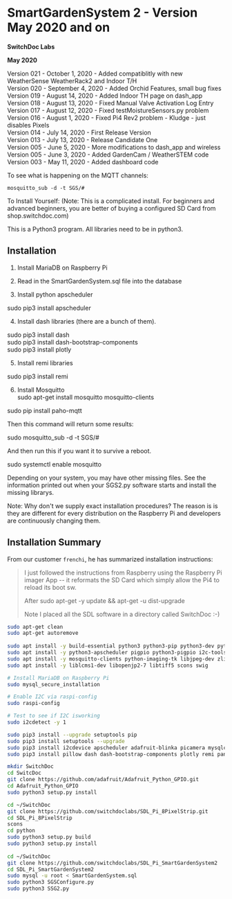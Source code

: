 # SmartGardenSystem 2 - Version May 2020 and on<BR>
**SwitchDoc Labs**
 
**May 2020**

Version 021 - October 1, 2020 - Added compatiblitly with new WeatherSense WeatherRack2 and Indoor T/H<BR>
Version 020 - September 4, 2020 - Added Orchid Features, small bug fixes<BR>
Version 019 - August 14, 2020 - Added Indoor TH page on dash_app<BR> 
Version 018 - August 13, 2020 - Fixed Manual Valve Activation Log Entry<BR> 
Version 017 - August 12, 2020 - Fixed testMoistureSensors.py problem <BR> 
Version 016 - August 1, 2020 - Fixed Pi4 Rev2 problem - Kludge - just disables Pixels<BR>
Version 014 - July 14, 2020 - First Release Version <BR>
Version 013 - July 13, 2020 - Release Candidate One <BR>
Version 005 - June 5, 2020 - More modifications to dash_app and wireless<BR>
Version 005 - June 3, 2020 - Added GardenCam / WeatherSTEM code<BR>
Version 003 - May 11, 2020 - Added dashboard code<BR>

To see what is happening on the MQTT channels:
```
mosquitto_sub -d -t SGS/#
```

To Install Yourself: (Note:  This is a complicated install. For beginners and advanced beginners, you are better of buying a configured SD Card from shop.switchdoc.com)

This is a Python3 program.  All libraries need to be in python3.

## Installation

1) Install MariaDB on Raspberry Pi

2) Read in the SmartGardenSystem.sql file into the database

3) Install python apscheduler<BR>

 sudo pip3 install apscheduler

4) Install dash libraries (there are a bunch of them).

sudo pip3 install dash<BR>
sudo pip3 install dash-bootstrap-components<BR>
sudo pip3 install plotly<BR>

5) Install remi libraries<BR>

sudo pip3 install remi<BR>

6) Install Mosquitto <BR>
sudo apt-get install mosquitto mosquitto-clients

sudo pip install paho-mqtt

Then this command will return some results:

sudo mosquitto_sub -d -t SGS/#

And then run this if you want it to survive a reboot.

sudo systemctl enable mosquitto



Depending on your system, you may have other missing files.   See the information printed out when your SGS2.py software starts and install the missing librarys.
<BR>

Note: Why don't we supply exact installation procedures?  The reason is is they are different for every distribution on the Raspberry Pi and developers are continuously changing them.  

## Installation Summary

From our customer `frenchi`, he has summarized installation instructions:

> I just followed the instructions from Raspberry using the Raspberry Pi imager App -- it reformats the SD Card which 
> simply allow the Pi4 to reload its boot sw.
>
> After sudo apt-get -y update && apt-get -u dist-upgrade
> 
> Note I placed all the SDL software in a directory called SwitchDoc :-)

```bash
sudo apt-get clean
sudo apt-get autoremove
 
sudo apt install -y build-essential python3 python3-pip python3-dev python3-smbus git
sudo apt install -y python3-apscheduler pigpio python3-pigpio i2c-tools mariadb-server mosquitto
sudo apt install -y mosquitto-clients python-imaging-tk libjpeg-dev zlib1g-dev libfreetype6-dev
sudo apt install -y liblcms1-dev libopenjp2-7 libtiff5 scons swig

# Install MariaDB on Raspberry Pi
sudo mysql_secure_installation

# Enable I2C via raspi-config
sudo raspi-config

# Test to see if I2C isworking
sudo i2cdetect -y 1

sudo pip3 install --upgrade setuptools pip
sudo pip3 install setuptools --upgrade
sudo pip3 install i2cdevice apscheduler adafruit-blinka picamera mysqlclient paho-mqtt
sudo pip3 install pillow dash dash-bootstrap-components plotly remi pandas dash_daq

mkdir SwitchDoc
cd SwitcDoc
git clone https://github.com/adafruit/Adafruit_Python_GPIO.git
cd Adafruit_Python_GPIO
sudo python3 setup.py install

cd ~/SwitchDoc
git clone https://github.com/switchdoclabs/SDL_Pi_8PixelStrip.git
cd SDL_Pi_8PixelStrip
scons
cd python
sudo python3 setup.py build
sudo python3 setup.py install
 
cd ~/SwitchDoc
git clone https://github.com/switchdoclabs/SDL_Pi_SmartGardenSystem2
cd SDL_Pi_SmartGardenSystem2
sudo mysql -u root < SmartGardenSystem.sql
sudo python3 SGSConfigure.py
sudo python3 SSG2.py
```
